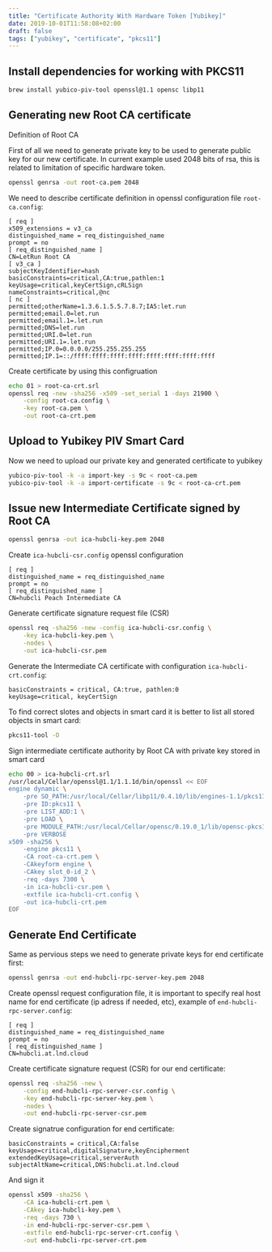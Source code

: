 ```yaml
---
title: "Certificate Authority With Hardware Token [Yubikey]"
date: 2019-10-01T11:58:08+02:00
draft: false
tags: ["yubikey", "certificate", "pkcs11"]
---
```


## Install dependencies for working with PKCS11

```bash
brew install yubico-piv-tool openssl@1.1 opensc libp11
```

## Generating new Root CA certificate
Definition of Root CA 

First of all we need to generate private key to be used to generate public key for our new certificate. In current example used 2048 bits of rsa, this is related to limitation of specific hardware token.

```bash
openssl genrsa -out root-ca.pem 2048
```

We need to describe certificate definition in openssl configuration file `root-ca.config`:

```
[ req ]
x509_extensions = v3_ca
distinguished_name = req_distinguished_name
prompt = no
[ req_distinguished_name ]
CN=LetRun Root CA
[ v3_ca ]
subjectKeyIdentifier=hash
basicConstraints=critical,CA:true,pathlen:1
keyUsage=critical,keyCertSign,cRLSign
nameConstraints=critical,@nc
[ nc ]
permitted;otherName=1.3.6.1.5.5.7.8.7;IA5:let.run
permitted;email.0=let.run
permitted;email.1=.let.run
permitted;DNS=let.run
permitted;URI.0=let.run
permitted;URI.1=.let.run
permitted;IP.0=0.0.0.0/255.255.255.255
permitted;IP.1=::/ffff:ffff:ffff:ffff:ffff:ffff:ffff:ffff
```

Create certificate by using this configruation

```bash
echo 01 > root-ca-crt.srl
openssl req -new -sha256 -x509 -set_serial 1 -days 21900 \
    -config root-ca.config \
    -key root-ca.pem \
    -out root-ca-crt.pem
```

## Upload to Yubikey PIV Smart Card

Now we need to upload our private key and generated certificate to yubikey

```bash
yubico-piv-tool -k -a import-key -s 9c < root-ca.pem
yubico-piv-tool -k -a import-certificate -s 9c < root-ca-crt.pem
```

## Issue new Intermediate Certificate signed by Root CA

```bash
openssl genrsa -out ica-hubcli-key.pem 2048
```

Create `ica-hubcli-csr.config` openssl configuration

```
[ req ]
distinguished_name = req_distinguished_name
prompt = no
[ req_distinguished_name ]
CN=hubcli Peach Intermediate CA
```

Generate certificate signature request file (CSR)

```bash
openssl req -sha256 -new -config ica-hubcli-csr.config \
    -key ica-hubcli-key.pem \
    -nodes \
    -out ica-hubcli-csr.pem
```

Generate the Intermediate CA certificate with configuration `ica-hubcli-crt.config`:

```
basicConstraints = critical, CA:true, pathlen:0
keyUsage=critical, keyCertSign
```

To find correct slotes and objects in smart card it is better to list all stored objects in smart card:

```bash
pkcs11-tool -O
```

Sign intermediate certificate authority by Root CA with private key stored in smart card

```bash
echo 00 > ica-hubcli-crt.srl
/usr/local/Cellar/openssl@1.1/1.1.1d/bin/openssl << EOF
engine dynamic \
    -pre SO_PATH:/usr/local/Cellar/libp11/0.4.10/lib/engines-1.1/pkcs11.dylib \
    -pre ID:pkcs11 \
    -pre LIST_ADD:1 \
    -pre LOAD \
    -pre MODULE_PATH:/usr/local/Cellar/opensc/0.19.0_1/lib/opensc-pkcs11.so \
    -pre VERBOSE
x509 -sha256 \
    -engine pkcs11 \
    -CA root-ca-crt.pem \
    -CAkeyform engine \
    -CAkey slot_0-id_2 \
    -req -days 7300 \
    -in ica-hubcli-csr.pem \
    -extfile ica-hubcli-crt.config \
    -out ica-hubcli-crt.pem
EOF
```

## Generate End Certificate

Same as pervious steps we need to generate private keys for end certificate first:

```bash
openssl genrsa -out end-hubcli-rpc-server-key.pem 2048
```

Create openssl request configuration file, it is important to specify real host name for end certificate (ip adress if needed, etc), example of `end-hubcli-rpc-server.config`:

```
[ req ]
distinguished_name = req_distinguished_name
prompt = no
[ req_distinguished_name ]
CN=hubcli.at.lnd.cloud
```

Create certificate signature request (CSR) for our end certificate:

```bash
openssl req -sha256 -new \
    -config end-hubcli-rpc-server-csr.config \
    -key end-hubcli-rpc-server-key.pem \
    -nodes \
    -out end-hubcli-rpc-server-csr.pem
```

Create signatrue configuration for end certificate:

```
basicConstraints = critical,CA:false
keyUsage=critical,digitalSignature,keyEncipherment
extendedKeyUsage=critical,serverAuth
subjectAltName=critical,DNS:hubcli.at.lnd.cloud
```

And sign it

```bash
openssl x509 -sha256 \
    -CA ica-hubcli-crt.pem \
    -CAkey ica-hubcli-key.pem \
    -req -days 730 \
    -in end-hubcli-rpc-server-csr.pem \
    -extfile end-hubcli-rpc-server-crt.config \
    -out end-hubcli-rpc-server-crt.pem
```

